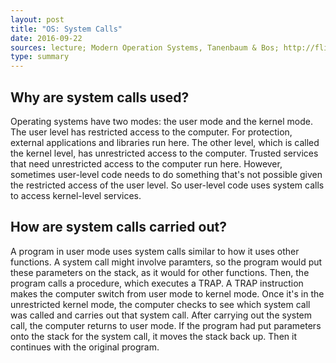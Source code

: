 ```yaml
---
layout: post
title: "OS: System Calls"
date: 2016-09-22
sources: lecture; Modern Operation Systems, Tanenbaum & Bos; http://flint.cs.yale.edu/cs422/doc/art-of-asm/pdf/CH17.PDF
type: summary
---
```


## Why are system calls used?
Operating systems have two modes: the user mode and the kernel mode. 
The user level has restricted access to the computer. For protection, external applications and libraries run here. The other level, which is called the kernel level, has unrestricted access to the computer. Trusted services that need unrestricted access to the computer run here. However, sometimes user-level code needs to do something that's not possible given the restricted access of the user level. So user-level code uses system calls to access kernel-level services.

## How are system calls carried out?
A program in user mode uses system calls similar to how it uses other functions. A system call might involve paramters, so the program would put these parameters on the stack, as it would for other functions. Then, the program calls a procedure, which executes a TRAP. A TRAP instruction makes the computer switch from user mode to kernel mode. Once it's in the unrestricted kernel mode, the computer checks to see which system call was called and carries out that system call. After carrying out the system call, the computer returns to user mode. If the program had put parameters onto the stack for the system call, it moves the stack back up. Then it continues with the original program.
